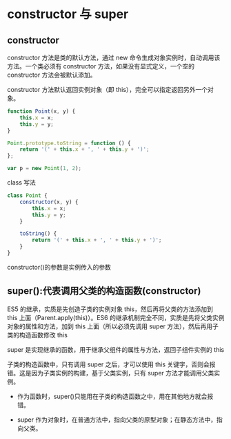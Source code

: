 # constructor 与 super

## constructor

constructor 方法是类的默认方法，通过 new 命令生成对象实例时，自动调用该方法。一个类必须有 constructor 方法，如果没有显式定义，一个空的 constructor 方法会被默认添加。

constructor 方法默认返回实例对象（即 this），完全可以指定返回另外一个对象。

```js
function Point(x, y) {
    this.x = x;
    this.y = y;
}

Point.prototype.toString = function () {
    return '(' + this.x + ', ' + this.y + ')';
};

var p = new Point(1, 2);
```

class 写法

```js
class Point {
    constructor(x, y) {
        this.x = x;
        this.y = y;
    }

    toString() {
        return '(' + this.x + ', ' + this.y + ')';
    }
}
```

constructor()的参数是实例传入的参数

## super():代表调用父类的构造函数(constructor)

ES5 的继承，实质是先创造子类的实例对象 this，然后再将父类的方法添加到 this 上面（Parent.apply(this)）。ES6 的继承机制完全不同，实质是先将父类实例对象的属性和方法，加到 this 上面（所以必须先调用 super 方法），然后再用子类的构造函数修改 this

super 是实现继承的函数，用于继承父组件的属性与方法，返回子组件实例的 this

子类的构造函数中，只有调用 super 之后，才可以使用 this 关键字，否则会报错。这是因为子类实例的构建，基于父类实例，只有 super 方法才能调用父类实例。

-   作为函数时，super()只能用在子类的构造函数之中，用在其他地方就会报错。

-   super 作为对象时，在普通方法中，指向父类的原型对象；在静态方法中，指向父类。
